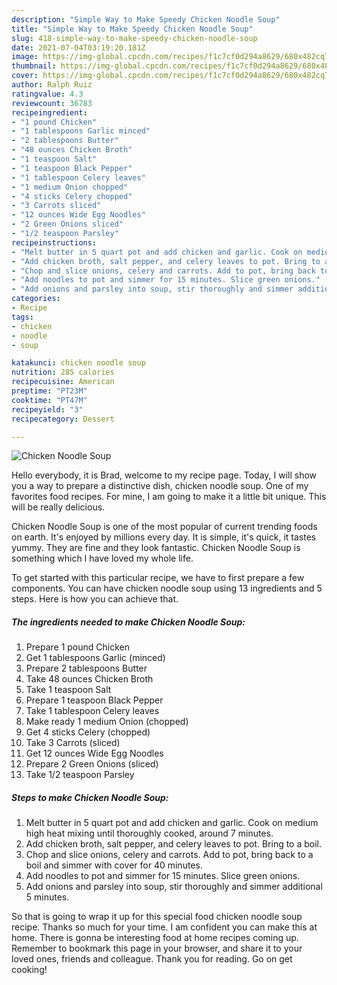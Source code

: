 ```yaml
---
description: "Simple Way to Make Speedy Chicken Noodle Soup"
title: "Simple Way to Make Speedy Chicken Noodle Soup"
slug: 418-simple-way-to-make-speedy-chicken-noodle-soup
date: 2021-07-04T03:19:20.181Z
image: https://img-global.cpcdn.com/recipes/f1c7cf0d294a8629/680x482cq70/chicken-noodle-soup-recipe-main-photo.jpg
thumbnail: https://img-global.cpcdn.com/recipes/f1c7cf0d294a8629/680x482cq70/chicken-noodle-soup-recipe-main-photo.jpg
cover: https://img-global.cpcdn.com/recipes/f1c7cf0d294a8629/680x482cq70/chicken-noodle-soup-recipe-main-photo.jpg
author: Ralph Ruiz
ratingvalue: 4.3
reviewcount: 36783
recipeingredient:
- "1 pound Chicken"
- "1 tablespoons Garlic minced"
- "2 tablespoons Butter"
- "48 ounces Chicken Broth"
- "1 teaspoon Salt"
- "1 teaspoon Black Pepper"
- "1 tablespoon Celery leaves"
- "1 medium Onion chopped"
- "4 sticks Celery chopped"
- "3 Carrots sliced"
- "12 ounces Wide Egg Noodles"
- "2 Green Onions sliced"
- "1/2 teaspoon Parsley"
recipeinstructions:
- "Melt butter in 5 quart pot and add chicken and garlic. Cook on medium high heat mixing until thoroughly cooked, around 7 minutes."
- "Add chicken broth, salt pepper, and celery leaves to pot. Bring to a boil."
- "Chop and slice onions, celery and carrots. Add to pot, bring back to a boil and simmer with cover for 40 minutes."
- "Add noodles to pot and simmer for 15 minutes. Slice green onions."
- "Add onions and parsley into soup, stir thoroughly and simmer additional 5 minutes."
categories:
- Recipe
tags:
- chicken
- noodle
- soup

katakunci: chicken noodle soup 
nutrition: 285 calories
recipecuisine: American
preptime: "PT23M"
cooktime: "PT47M"
recipeyield: "3"
recipecategory: Dessert

---
```



![Chicken Noodle Soup](https://img-global.cpcdn.com/recipes/f1c7cf0d294a8629/680x482cq70/chicken-noodle-soup-recipe-main-photo.jpg)

Hello everybody, it is Brad, welcome to my recipe page. Today, I will show you a way to prepare a distinctive dish, chicken noodle soup. One of my favorites food recipes. For mine, I am going to make it a little bit unique. This will be really delicious.



Chicken Noodle Soup is one of the most popular of current trending foods on earth. It's enjoyed by millions every day. It is simple, it's quick, it tastes yummy. They are fine and they look fantastic. Chicken Noodle Soup is something which I have loved my whole life.


To get started with this particular recipe, we have to first prepare a few components. You can have chicken noodle soup using 13 ingredients and 5 steps. Here is how you can achieve that.

<!--inarticleads1-->

##### The ingredients needed to make Chicken Noodle Soup:

1. Prepare 1 pound Chicken
1. Get 1 tablespoons Garlic (minced)
1. Prepare 2 tablespoons Butter
1. Take 48 ounces Chicken Broth
1. Take 1 teaspoon Salt
1. Prepare 1 teaspoon Black Pepper
1. Take 1 tablespoon Celery leaves
1. Make ready 1 medium Onion (chopped)
1. Get 4 sticks Celery (chopped)
1. Take 3 Carrots (sliced)
1. Get 12 ounces Wide Egg Noodles
1. Prepare 2 Green Onions (sliced)
1. Take 1/2 teaspoon Parsley




<!--inarticleads2-->

##### Steps to make Chicken Noodle Soup:

1. Melt butter in 5 quart pot and add chicken and garlic. Cook on medium high heat mixing until thoroughly cooked, around 7 minutes.
1. Add chicken broth, salt pepper, and celery leaves to pot. Bring to a boil.
1. Chop and slice onions, celery and carrots. Add to pot, bring back to a boil and simmer with cover for 40 minutes.
1. Add noodles to pot and simmer for 15 minutes. Slice green onions.
1. Add onions and parsley into soup, stir thoroughly and simmer additional 5 minutes.




So that is going to wrap it up for this special food chicken noodle soup recipe. Thanks so much for your time. I am confident you can make this at home. There is gonna be interesting food at home recipes coming up. Remember to bookmark this page in your browser, and share it to your loved ones, friends and colleague. Thank you for reading. Go on get cooking!
